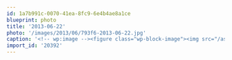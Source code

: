 ```yaml
---
id: 1a7b991c-0070-41ea-8fc9-6e4b4ae8a1ce
blueprint: photo
title: '2013-06-22'
photo: '/images/2013/06/793f6-2013-06-22.jpg'
caption: '<!-- wp:image --><figure class="wp-block-image"><img src="/assets/images/2013/06/793f6-2013-06-22.jpg" /></figure><!-- /wp:image --><!-- wp:paragraph --><p>Who''s the prettiest princess? #metabridge</p><!-- /wp:paragraph -->'
import_id: '20392'
---
```

